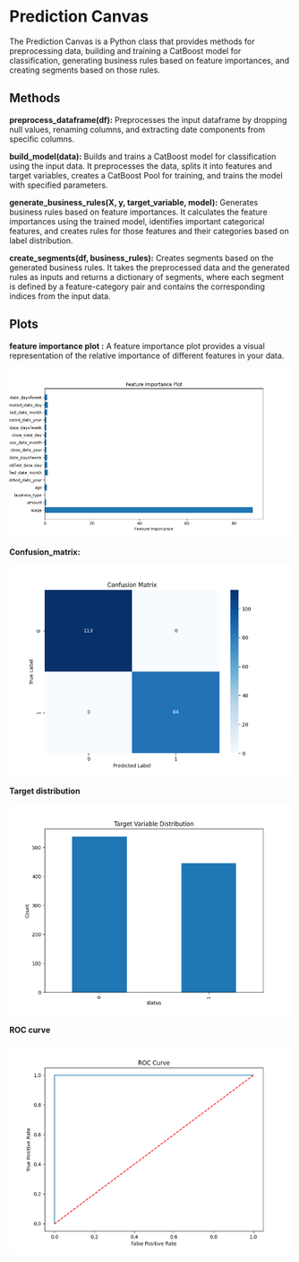 # Prediction Canvas
The Prediction Canvas is a Python class that provides methods for preprocessing data, building and training a CatBoost model for classification, generating business rules based on feature importances, and creating segments based on those rules.

## Methods
**preprocess_dataframe(df):** Preprocesses the input dataframe by dropping null values, renaming columns, and extracting date components from specific columns.

**build_model(data):** Builds and trains a CatBoost model for classification using the input data. It preprocesses the data, splits it into features and target variables, creates a CatBoost Pool for training, and trains the model with specified parameters.

**generate_business_rules(X, y, target_variable, model):** Generates business rules based on feature importances. It calculates the feature importances using the trained model, identifies important categorical features, and creates rules for those features and their categories based on label distribution.

**create_segments(df, business_rules):** Creates segments based on the generated business rules. It takes the preprocessed data and the generated rules as inputs and returns a dictionary of segments, where each segment is defined by a feature-category pair and contains the corresponding indices from the input data.

## Plots

**feature importance plot :** A feature importance plot provides a visual representation of the relative importance of different features in your data.

![](https://github.com/haidarali751/test-task/blob/main/feature_importance.png)

**Confusion_matrix:**

![](https://github.com/haidarali751/test-task/blob/main/confusion_matrix.png)

**Target distribution**

![](https://github.com/haidarali751/test-task/blob/main/target_variable_distribution.png)

**ROC curve**

![](https://github.com/haidarali751/test-task/blob/main/ROC%20curve.png)
